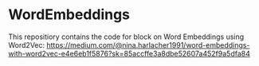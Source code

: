 # WordEmbeddings
This repositiory contains the code for block on Word Embeddings using Word2Vec: 
https://medium.com/@nina.harlacher1991/word-embeddings-with-word2vec-e4e6eb1f5876?sk=85accffe3a8dbe52607a452f9a5dfa84
